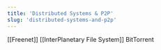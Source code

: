 ```yaml
---
title: 'Distributed Systems & P2P'
slug: 'distributed-systems-and-p2p'
---
```


[[Freenet]]
[[InterPlanetary File System]]
BitTorrent